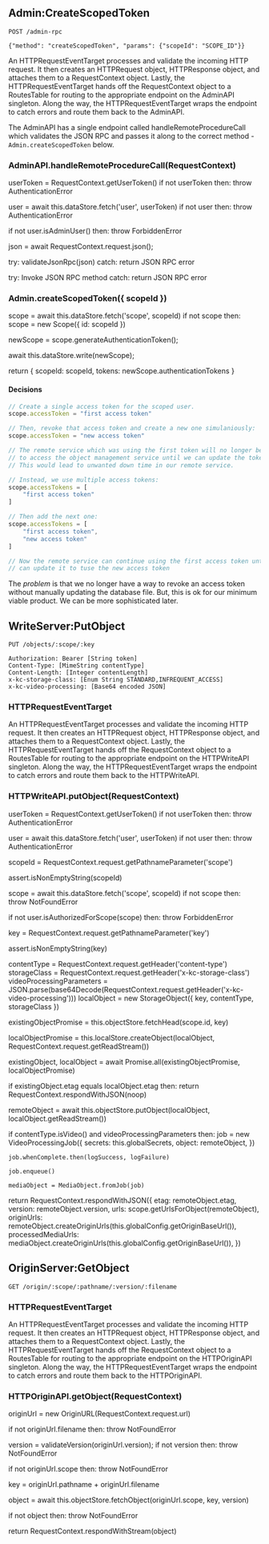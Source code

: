 Admin:CreateScopedToken
-----------------------
```
POST /admin-rpc

{"method": "createScopedToken", "params": {"scopeId": "SCOPE_ID"}}
```
An HTTPRequestEventTarget processes and validate the incoming HTTP request. It then creates an HTTPRequest object, HTTPResponse object, and attaches them to a RequestContext object. Lastly, the HTTPRequestEventTarget hands off the RequestContext object to a RoutesTable for routing to the appropriate endpoint on the AdminAPI singleton. Along the way, the HTTPRequestEventTarget wraps the endpoint to catch errors and route them back to the AdminAPI.

The AdminAPI has a single endpoint called handleRemoteProcedureCall which validates the JSON RPC and passes it along to the correct method - `Admin.createScopedToken` below.

### AdminAPI.handleRemoteProcedureCall(RequestContext)
userToken = RequestContext.getUserToken()
if not userToken then:
    throw AuthenticationError

user = await this.dataStore.fetch('user', userToken)
if not user then:
    throw AuthenticationError

if not user.isAdminUser() then:
    throw ForbiddenError

json = await RequestContext.request.json();

try:
    validateJsonRpc(json)
catch:
    return JSON RPC error

try:
    Invoke JSON RPC method
catch:
    return JSON RPC error


### Admin.createScopedToken({ scopeId })
scope = await this.dataStore.fetch('scope', scopeId)
if not scope then:
    scope = new Scope({ id: scopeId })

newScope = scope.generateAuthenticationToken();

await this.dataStore.write(newScope);

return { scopeId: scopeId, tokens: newScope.authenticationTokens }

#### Decisions
```js
// Create a single access token for the scoped user.
scope.accessToken = "first access token"

// Then, revoke that access token and create a new one simulaniously:
scope.accessToken = "new access token"

// The remote service which was using the first token will no longer be able
// to access the object management service until we can update the token.
// This would lead to unwanted down time in our remote service.

// Instead, we use multiple access tokens:
scope.accessTokens = [
    "first access token"
]

// Then add the next one:
scope.accessTokens = [
    "first access token",
    "new access token"
]

// Now the remote service can continue using the first access token until we
// can update it to tuse the new access token
```

The *problem* is that we no longer have a way to revoke an access token without manually updating the database file. But, this is ok for our minimum viable product. We can be more sophisticated later.



WriteServer:PutObject
---------------------
```
PUT /objects/:scope/:key

Authorization: Bearer [String token]
Content-Type: [MimeString contentType]
Content-Length: [Integer contentLength]
x-kc-storage-class: [Enum String STANDARD,INFREQUENT_ACCESS]
x-kc-video-processing: [Base64 encoded JSON]
```

### HTTPRequestEventTarget
An HTTPRequestEventTarget processes and validate the incoming HTTP request. It then creates an HTTPRequest object, HTTPResponse object, and attaches them to a RequestContext object. Lastly, the HTTPRequestEventTarget hands off the RequestContext object to a RoutesTable for routing to the appropriate endpoint on the HTTPWriteAPI singleton. Along the way, the HTTPRequestEventTarget wraps the endpoint to catch errors and route them back to the HTTPWriteAPI.

### HTTPWriteAPI.putObject(RequestContext)
userToken = RequestContext.getUserToken()
if not userToken then:
    throw AuthenticationError

user = await this.dataStore.fetch('user', userToken)
if not user then:
    throw AuthenticationError

scopeId = RequestContext.request.getPathnameParameter('scope')

assert.isNonEmptyString(scopeId)

scope = await this.dataStore.fetch('scope', scopeId)
if not scope then:
    throw NotFoundError

if not user.isAuthorizedForScope(scope) then:
    throw ForbiddenError

key = RequestContext.request.getPathnameParameter('key')

assert.isNonEmptyString(key)

contentType = RequestContext.request.getHeader('content-type')
storageClass = RequestContext.request.getHeader('x-kc-storage-class')
videoProcessingParameters = JSON.parse(base64Decode(RequestContext.request.getHeader('x-kc-video-processing')))
localObject = new StorageObject({ key, contentType, storageClass })

existingObjectPromise = this.objectStore.fetchHead(scope.id, key)

localObjectPromise = this.localStore.createObject(localObject, RequestContext.request.getReadStream())

existingObject, localObject = await Promise.all(existingObjectPromise, localObjectPromise)

if existingObject.etag equals localObject.etag then:
    return RequestContext.respondWithJSON(noop)

remoteObject = await this.objectStore.putObject(localObject, localObject.getReadStream())

if contentType.isVideo() and videoProcessingParameters then:
    job = new VideoProcessingJob({
        secrets: this.globalSecrets,
        object: remoteObject,
    })

    job.whenComplete.then(logSuccess, logFailure)

    job.enqueue()

    mediaObject = MediaObject.fromJob(job)

return RequestContext.respondWithJSON({
    etag: remoteObject.etag,
    version: remoteObject.version,
    urls: scope.getUrlsForObject(remoteObject),
    originUrls: remoteObject.createOriginUrls(this.globalConfig.getOriginBaseUrl()),
    processedMediaUrls: mediaObject.createOriginUrls(this.globalConfig.getOriginBaseUrl()),
})

OriginServer:GetObject
----------------------
`GET /origin/:scope/:pathname/:version/:filename`

### HTTPRequestEventTarget
An HTTPRequestEventTarget processes and validate the incoming HTTP request. It then creates an HTTPRequest object, HTTPResponse object, and attaches them to a RequestContext object. Lastly, the HTTPRequestEventTarget hands off the RequestContext object to a RoutesTable for routing to the appropriate endpoint on the HTTPOriginAPI singleton. Along the way, the HTTPRequestEventTarget wraps the endpoint to catch errors and route them back to the HTTPOriginAPI.

### HTTPOriginAPI.getObject(RequestContext)
originUrl = new OriginURL(RequestContext.request.url)

if not originUrl.filename then:
    throw NotFoundError

version = validateVersion(originUrl.version);
if not version then:
    throw NotFoundError

if not originUrl.scope then:
    throw NotFoundError

key = originUrl.pathname + originUrl.filename

object = await this.objectStore.fetchObject(originUrl.scope, key, version)

if not object then:
    throw NotFoundError

return RequestContext.respondWithStream(object)

